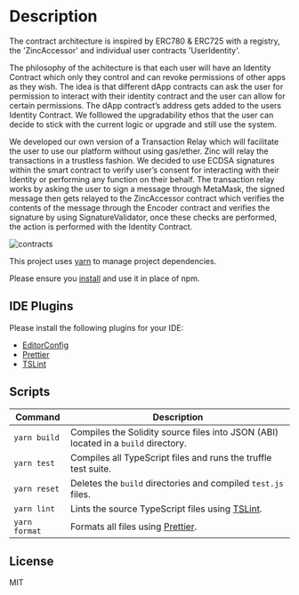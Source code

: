 # Description

The contract architecture is inspired by ERC780 & ERC725 with a registry, the 'ZincAccessor' and individual user contracts 'UserIdentity'.

The philosophy of the achitecture is that each user will have an Identity Contract which only they control and can revoke permissions of other apps as they wish. The idea is that different dApp contracts can ask the user for permission to interact with their identity contract and the user can allow for certain permissions. The dApp contract’s address gets added to the users Identity Contract. We folllowed the upgradability ethos that the user can decide to stick with the current logic or upgrade and still use the system. 

We developed our own version of a Transaction Relay which will facilitate the user to use our platform without using gas/ether. Zinc will relay the transactions in a trustless fashion. We decided to use ECDSA signatures within the smart contract to verify user’s consent for interacting with their Identity or performing any function on their behalf. The transaction relay works by asking the user to sign a message through MetaMask, the signed message then gets relayed to the ZincAccessor contract which verifies the contents of the message through the Encoder contract and verifies the signature by using SignatureValidator, once these checks are performed, the action is performed with the Identity Contract.

![contracts](https://user-images.githubusercontent.com/23189295/70504386-97065e80-1b1d-11ea-8857-edb5b2f2daab.png)


This project uses [yarn][yarn] to manage project dependencies.

Please ensure you [install][yarn-install] and use it in place of npm.

## IDE Plugins

Please install the following plugins for your IDE:

* [EditorConfig](http://editorconfig.org/#download)
* [Prettier](https://prettier.io/docs/en/editors.html)
* [TSLint](https://palantir.github.io/tslint)

## Scripts

| Command       | Description                                                                        |
| ------------- | ---------------------------------------------------------------------------------- |
| `yarn build`  | Compiles the Solidity source files into JSON (ABI) located in a `build` directory. |
| `yarn test`   | Compiles all TypeScript files and runs the truffle test suite.                     |
| `yarn reset`  | Deletes the `build` directories and compiled `test.js` files.                      |
| `yarn lint`   | Lints the source TypeScript files using [TSLint][tslint].                          |
| `yarn format` | Formats all files using [Prettier][prettier].                                      |

[prettier]: https://prettier.io
[tslint]: https://palantir.github.io/tslint
[yarn]: https://yarnpkg.com
[yarn-install]: https://yarnpkg.com/en/docs/install

## License

MIT
